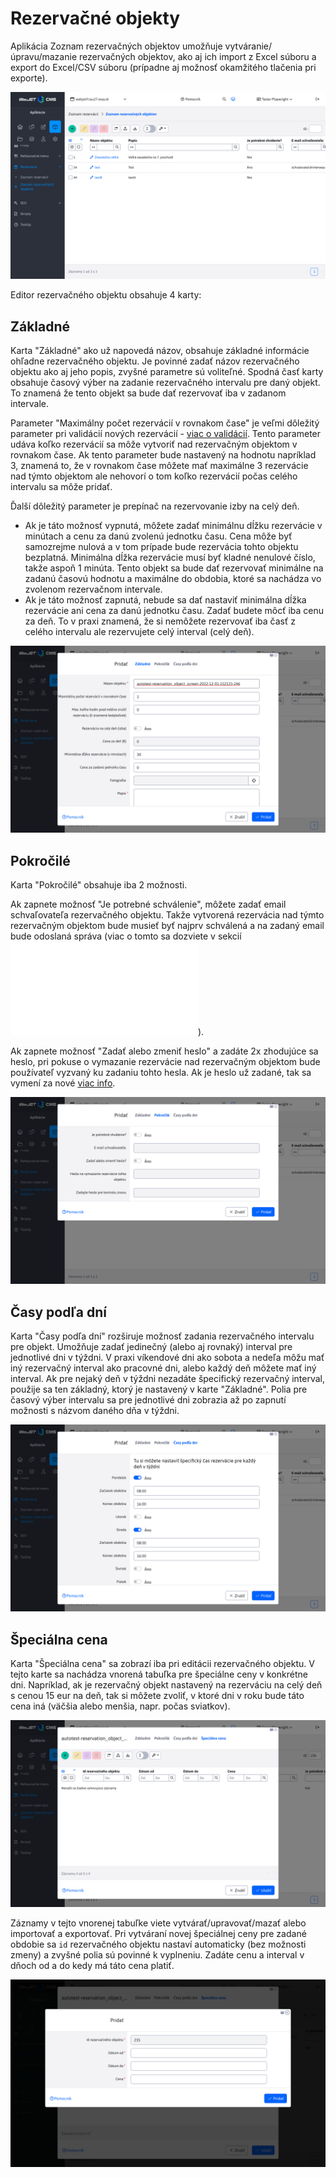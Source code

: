 # Rezervačné objekty

Aplikácia Zoznam rezervačných objektov umožňuje vytváranie/úpravu/mazanie rezervačných objektov, ako aj ich import z Excel súboru a export do Excel/CSV súboru (prípadne aj možnosť okamžitého tlačenia pri exporte).

![](reservation_object-datatable.png)

Editor rezervačného objektu obsahuje 4 karty:

## Základné

Karta "Základné" ako už napovedá názov, obsahuje základné informácie ohľadne rezervačného objektu. Je povinné zadať názov rezervačného objektu ako aj jeho popis, zvyšné parametre sú voliteľné. Spodná časť karty obsahuje časový výber na zadanie rezervačného intervalu pre daný objekt. To znamená že tento objekt sa bude dať rezervovať iba v zadanom intervale.

Parameter "Maximálny počet rezervácií v rovnakom čase" je veľmi dôležitý parameter pri validácií nových rezervácií - [viac o validácií](../reservations/readme.md). Tento parameter udáva koľko rezervácií sa môže vytvoriť nad rezervačným objektom v rovnakom čase. Ak tento parameter bude nastavený na hodnotu napríklad 3, znamená to, že v rovnakom čase môžete mať maximálne 3 rezervácie nad týmto objektom ale nehovorí o tom koľko rezervácií počas celého intervalu sa môže pridať.

Ďalší dôležitý parameter je prepínač na rezervovanie izby na celý deň.

- Ak je táto možnosť vypnutá, môžete zadať minimálnu dĺžku rezervácie v minútach a cenu za danú zvolenú jednotku času. Cena môže byť samozrejme nulová a v tom prípade bude rezervácia tohto objektu bezplatná. Minimálna dĺžka rezervácie musí byť kladné nenulové číslo, takže aspoň 1 minúta. Tento objekt sa bude dať rezervovať minimálne na zadanú časovú hodnotu a maximálne do obdobia, ktoré sa nachádza vo zvolenom rezervačnom intervale.
- Ak je táto možnosť zapnutá, nebude sa dať nastaviť minimálna dĺžka rezervácie ani cena za danú jednotku času. Zadať budete môcť iba cenu za deň. To v praxi znamená, že si nemôžete rezervovať iba časť z celého intervalu ale rezervujete celý interval (celý deň).

![](reservation_object-editor_basic_tab.png)

## Pokročilé

Karta "Pokročilé" obsahuje iba 2 možnosti.

Ak zapnete možnosť "Je potrebné schválenie", môžete zadať email schvaľovateľa rezervačného objektu. Takže vytvorená rezervácia nad týmto rezervačným objektom bude musieť byť najprv schválená a na zadaný email bude odoslaná správa (viac o tomto sa dozviete v sekcií ![](../reservations/readme.md)).

Ak zapnete možnosť "Zadať alebo zmeniť heslo" a zadáte 2x zhodujúce sa heslo, pri pokuse o vymazanie rezervácie nad rezervačným objektom bude používateľ vyzvaný ku zadaniu tohto hesla. Ak je heslo už zadané, tak sa vymení za nové [viac info](../reservations/readme.md).

![](reservation_object-editor_advance_tab.png)

## Časy podľa dní

Karta "Časy podľa dní" rozširuje možnosť zadania rezervačného intervalu pre objekt. Umožňuje zadať jedinečný (alebo aj rovnaký) interval pre jednotlivé dni v týždni. V praxi víkendové dni ako sobota a nedeľa môžu mať iný rezervačný interval ako pracovné dni, alebo každý deň môžete mať iný interval. Ak pre nejaký deň v týždni nezadáte špecifický rezervačný interval, použije sa ten základný, ktorý je nastavený v karte "Základné". Polia pre časový výber intervalu sa pre jednotlivé dni zobrazia až po zapnutí možnosti s názvom daného dňa v týždni.

![](reservation_object-editor_chooseDay_tab.png)

## Špeciálna cena

Karta "Špeciálna cena" sa zobrazí iba pri editácii rezervačného objektu. V tejto karte sa nachádza vnorená tabuľka pre špeciálne ceny v konkrétne dni. Napríklad, ak je rezervačný objekt nastavený na rezerváciu na celý deň s cenou 15 eur na deň, tak si môžete zvoliť, v ktoré dni v roku bude táto cena iná (väčšia alebo menšia, napr. počas sviatkov).

![](reservation_object-editor_prices_tab.png)

Záznamy v tejto vnorenej tabuľke viete vytvárať/upravovať/mazať alebo importovať a exportovať. Pri vytváraní novej špeciálnej ceny pre zadané obdobie sa ```id``` rezervačného objektu nastaví automaticky (bez možnosti zmeny) a zvyšné polia sú povinné k vyplneniu. Zadáte cenu a interval v dňoch od a do kedy má táto cena platiť.

![](reservation_object-editor_prices_add.png)